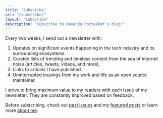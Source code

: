 ```yaml
---
title: "Subscribe"
url: "/subscribe/"
layout: "subscribe"
description: "Subscribe to Navendu Pottekkat's blog!"
---
```


Every two weeks, I send out a newsletter with:

1. Updates on significant events happening in the tech industry and its surrounding ecosystems.
2. Curated lists of trending and timeless content from the sea of internet noise (articles, tweets, videos, and more).
3. Links to articles I have published.
4. Uninterrupted musings from my work and life as an open source maintainer.

I strive to bring maximum value to my readers with each issue of my newsletter. They are constantly improved based on feedback.

Before subscribing, check out [past issues](/newsletters/) and my [featured posts](/categories/featured/) or learn more [about me](/about).
